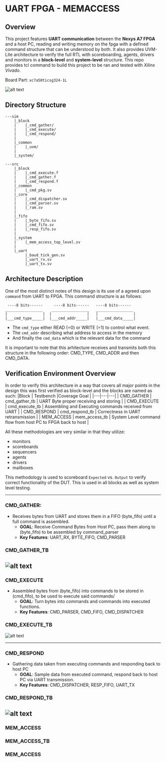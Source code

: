 # UART FPGA - MEMACCESS

## Overview
This project features **UART communication** between the **Nexys A7 FPGA** and a host PC, reading and writing memory on the fpga with a defined command structure that can be understood by both. It also provides UVM-Lite architecture to verify the full RTL with scoreboarding, agents, drivers and monitors in a **block-level** and **system-level** structure. This repo provides tcl command to build this project to be ran and tested with *Xilinx Vivado*.

Board Part: ```xc7a50ticsg324-1L```

![alt text](./images/image-1.png)


## Directory Structure
```
---sim
    |_block
    |    |_cmd_gather/
    |    |_cmd_execute/
    |    |_cmd_respond/
    |
    |_common
    |    |_uvm/
    |
    |_system/

---src
    |_block
    |    |_cmd_execute.f
    |    |_cmd_gather.f
    |    |_cmd_respond.f
    |_common
    |    |_cmd_pkg.sv
    |_core
    |    |_cmd_dispatcher.sv
    |    |_cmd_parser.sv
    |    |_ram.sv
    |
    |_fifo
    |    |_byte_fifo.sv
    |    |_cmd_fifo.sv
    |    |_resp_fifo.sv
    |
    |_system
    |    |_mem_access_top_level.sv
    |
    |_uart
         |_baud_tick_gen.sv
         |_uart_rx.sv
         |_uart_tx.sv

```

## Architecture Description
One of the most distinct notes of this design is its use of a agreed upon ```command``` from UART to FPGA. This command structure is as follows:

```
 ----8 bits------     ----8 bits------   ----8 bits------
_________________    _________________   _________________
|                |  |                |   |                |
|___cmd_type_____|  |___cmd_addr_____|   |___cmd_data_____|
```
 - The ```cmd_type``` either READ (=0) or WRITE (=1) to control what event.
 - The ```cmd_addr``` describing what address to access in the memory
 - And finally the ```cmd_data``` which is the relevant data for the command

It is important to note that this arhitecture receives and transmits both this structure in the following order: CMD_TYPE, CMD_ADDR and then CMD_DATA.







## Verification Environment Overview
In order to verify this architecture in a way that covers all major points in the design this was first verified as block-level and the blocks are named as such:
|Block | Testbench |Coverage Goal |
|---|---|---|
| CMD_GATHER | cmd_gather_tb | UART Byte proper receiving and storing |
| CMD_EXECUTE | cmd_execute_tb | Assembling and Executing commands received from UART |
| CMD_RESPOND | cmd_respond_tb | Correctness in UART retransmission |
| MEM_ACCESS | mem_access_tb | System Level command flow from host PC to FPGA back to host |

All these methodologies are very similar in that they utilize:
 - monitors
 - scoreboards
 - sequencers
 - agents
 - drivers
 - mailboxes

 This methodology is used to scoreboard ```Expected``` vs. ```Output``` to verify correct functionality of the DUT. This is used in all blocks as well as system level testing.

---


### CMD_GATHER:

- Receives bytes from UART and stores them in a FIFO (byte_fifo) until a full command is assembled.
    - **GOAL**: Receive Command Bytes from Host PC, pass them along to (byte_fifo) to be assembled by command_parser
    - **Key Features**: UART_RX, BYTE_FIFO, CMD_PARSER


### CMD_GATHER_TB
![alt text](./images/image-5.png)
---

### CMD_EXECUTE
- Assembled bytes from (byte_fifo) into commands to be stored in (cmd_fifo), to be used to execute said commands/
    - **GOAL**: Turn bytes into commands and commands into executed functions.
    - **Key Features**: CMD_PARSER, CMD_FIFO, CMD_DISPATCHER
### CMD_EXECUTE_TB

![alt text](./images/image-6.png)

---

### CMD_RESPOND
- Gathering data taken from executing commands and responding back to host PC
    - **GOAL**: Sample data from executed command, respond back to host PC via UART transmission.
    - **Key Features**: CMD_DISPATCHER, RESP_FIFO, UART_TX


### CMD_RESPOND_TB
![alt text](./images/image-3.png)
---


### MEM_ACCESS


### MEM_ACCESS_TB







### MEM_ACCESS
